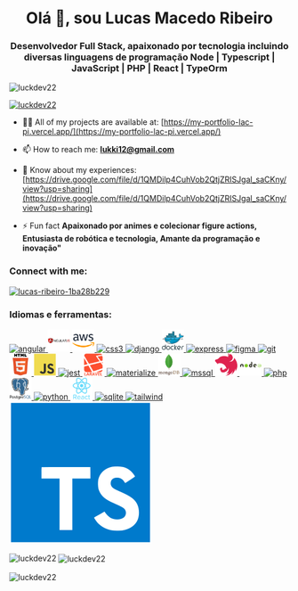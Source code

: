 <h1 align="center">Olá 👋, sou Lucas Macedo Ribeiro</h1>
<h3 align="center">Desenvolvedor Full Stack, apaixonado por tecnologia incluindo diversas linguagens de programação Node | Typescript | JavaScript | PHP | React | TypeOrm</h3>

<p align="left"> <img src="https://komarev.com/ghpvc/?username=luckdev22&label=Profile%20views&color=0e75b6&style=flat" alt="luckdev22" /> </ p>

<p align="left"> <a href="https://github.com/LuckDev22"><img src="https://github-profile-trophy.vercel.app/?username=luckdev22" alt="luckdev22" /></a> </p>


- 👨‍💻 All of my projects are available at: 
[https://my-portfolio-lac-pi.vercel.app/](https://my-portfolio-lac-pi.vercel.app/)

- 📫 How to reach me: **lukki12@gmail.com**

- 📄 Know about my experiences: 
[https://drive.google.com/file/d/1QMDilp4CuhVob2QtjZRISJgal_saCKny/view?usp=sharing](https://drive.google.com/file/d/1QMDilp4CuhVob2QtjZRISJgal_saCKny/view?usp=sharing)

- ⚡ Fun fact **Apaixonado por animes e colecionar figure actions, Entusiasta de robótica e tecnologia, Amante da programação e inovação"**

<h3 align="left">Connect with me:</h3>
<p align="left">
<a href="https://linkedin.com/in/lucas-ribeiro-1ba28b229" target="blank"><img align="center" src="https://upload.wikimedia.org/wikipedia/commons/8/81/LinkedIn_icon.svg" alt="lucas-ribeiro-1ba28b229" height="30" width="40" /></a>
</p>

<h3 align="left">Idiomas e ferramentas:</h3>
<p align="left"> <a href="https://angular.io" target="_blank" rel="noreferrer"> <img src="https://angular.io/assets/images/logos /angular/angular.svg" alt="angular" width="40" height="40"/> </a> <a href="https://angular.io" target="_blank" rel="noreferrer "> <img src="https://raw.githubusercontent.com/devicons/devicon/master/icons/angularjs/angularjs-original-wordmark.svg" alt="angularjs" width="40" height="40" /> </a> <a href="https://aws.amazon.com" target="_blank" rel="noreferrer"> <img src="https://raw.githubusercontent.com/devicons/devicon/master/icons/amazonwebservices/amazonwebservices-original-wordmark.svg" alt="aws" width="40" height="40"/> </a> <a href="https:// www.w3schools.com/css/" target="_blank" rel="noreferrer"> <img src="https://raw.githubusercontent.com/devicons/devicon/master/icons/css3/css3-original-wordmark .svg" alt="css3" width="40" height="40"/> </a> <a href="https://www.djangoproject.com/" target="_blank" rel="noreferrer" > <img src="https://cdn.worldvectorlogo.com/logos/django.svg" alt="django" width="40" height="40"/> </a> <a href="https://www.docker.com/" target="_blank" rel="noreferrer"> <img src="https://raw.githubusercontent.com/devicons/devicon/master/icons/docker/docker-original-wordmark.svg" alt="docker" width="40" height="40"/> </a> <a href="https://expressjs.com" target="_blank" rel="noreferrer"> <img src="https://raw.githubusercontent.com/devicons/devicon/master/icons /express/express-original-wordmark.svg" alt="express" width="40" height="40"/> </a> <a href="https://www.figma.com/" target="_blank" rel="noreferrer"> <img src="https://www.vectorlogo.zone/logos/figma/figma-icon.svg" alt="figma" width="40" altura ="40"/> </a> <a href="https://git-scm.com/" target="_blank" rel="noreferrer"> <img src="https://www.vectorlogo. zone/logos/git-scm/git-scm-icon.svg" alt="git" width="40" height="40"/> </a> <a href="https://www.w3. org/html/" target="_blank" rel="noreferrer"> <img src="https://raw.githubusercontent.com/devicons/devicon/master/icons/html5/html5-original-wordmark.svg" alt="html5" width="40" height="40"/> </a> <a href="https://developer.mozilla.org/en-US/docs/Web/JavaScript" target= "_blank" rel="noreferrer"> <img src="https://raw.githubusercontent.com/devicons/devicon/master/icons/javascript/javascript-original.svg" alt="javascript" width="40" height="40"/> </a> <a href="https://jestjs.io" target="_blank" rel="noreferrer"> <img src="https://www.vectorlogo.zone/ logos/jestjsio/jestjsio-icon.svg" alt="jest" width="40" height="40"/> </a> <a href="https://laravel.com/" target="_blank" rel="noreferrer"> <img src="https://raw.githubusercontent.com/devicons/devicon/master/icons/laravel/laravel-plain-wordmark.svg" alt=" laravel" width="40" height="40"/> </a> <a href="https://materializecss.com/" target="_blank" rel="noreferrer"> <img src="https: //raw.githubusercontent.com/prplx/svg-logos/5585531d45d294869c4eaab4d7cf2e9c167710a9/svg/materialize.svg" alt="materialize" width="40" height="40"/> </a> <a href="https: //www.mongodb.com/" target="_blank" rel="noreferrer"> <img src="https://raw.githubusercontent.com/devicons/devicon/master/icons/mongodb/mongodb-original-wordmark.svg" alt="mongodb" width="40" height="40"/> </a> <a href="https:// www.microsoft.com/en-us/sql-server" target="_blank" rel="noreferrer"> <img src="https://www.svgrepo.com/show/303229/microsoft-sql-server- logo.svg" alt="mssql" width="40" height="40"/> </a> <a href="https://nestjs.com/" target="_blank" rel="noreferrer"> <img src="https://raw.githubusercontent.com/devicons/devicon/master/icons/nestjs/nestjs-plain.svg" alt="nestjs" width="40" height="40"/> </a> <a href="https://nodejs.org" target="_blank" rel="noreferrer"> <img src ="https://raw.githubusercontent.com/devicons/devicon/master/icons/nodejs/nodejs-original-wordmark.svg" alt="nodejs" width="40" height="40"/> </a > <a href="https://www.php.net" target="_blank" rel="noreferrer"> <img src="https://raw.githubusercontent.com/devicons/devicon/master/icons/ php/php-original.svg" alt="php" width="40" height="40"/> </a> <a href="https://www.postgresql.org" target="_blank" rel="noreferrer"> <img src="https://raw.githubusercontent.com/devicons/devicon/master/icons/postgresql/postgresql-original-wordmark.svg" alt="postgresql " width="40" height="40"/> </a> <a href="https://www.python.org" target="_blank" rel="noreferrer"> <img src="https: //raw.githubusercontent.com/devicons/devicon/master/icons/python/python-original.svg" alt="python" width="40" height="40"/> </a> <a href=" https://reactjs.org/" target="_blank" rel="noreferrer"> <img src="https://raw.githubusercontent.com/devicons/devicon/master/icons/react/react-original-wordmark.svg" alt="react" width="40" height="40"/> </a> <a href="https:// www.sqlite.org/" target="_blank" rel="noreferrer"> <img src="https://www.vectorlogo.zone/logos/sqlite/sqlite-icon.svg" alt="sqlite" width= "40" height="40"/> </a> <a href="https://tailwindcss.com/" target="_blank" rel="noreferrer"> <img src="https://www. vectorlogo.zone/logos/tailwindcss/tailwindcss-icon.svg" alt="tailwind" width="40" height="40"/> </a> <a href="https://www.typescriptlang.org/" target="_blank" rel="noreferrer"> <img src="https://raw.githubusercontent.com/devicons/devicon/master/icons/typescript/typescript-original.svg" alt="typescript" largura="40" altura="40"/> </a> </p>

<p><img align="left" src="https://github-readme-stats.vercel.app/api/top-langs?username=luckdev22&show_icons=true&locale=en&layout=compact" alt="luckdev22" /> </p>

<p> <img align="center" src="https://github-readme-stats.vercel.app/api?username=luckdev22&show_icons=true&locale=en" alt="luckdev22" /> </p>

<p><img align="center" src="https://github-readme-streak-stats.herokuapp.com/?user=luckdev22&" alt="luckdev22" /></p>

